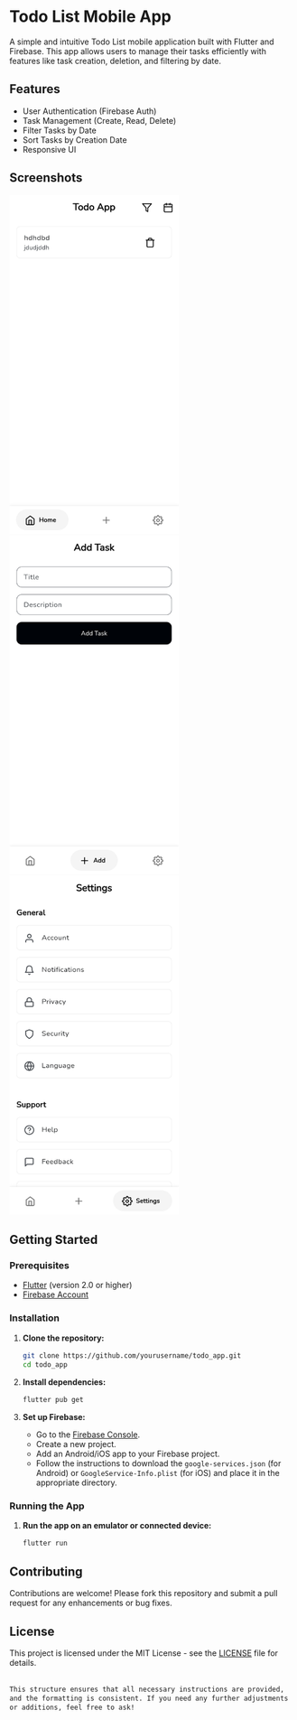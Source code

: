 # Todo List Mobile App

A simple and intuitive Todo List mobile application built with Flutter and Firebase. This app allows users to manage their tasks efficiently with features like task creation, deletion, and filtering by date.

## Features

- User Authentication (Firebase Auth)
- Task Management (Create, Read, Delete)
- Filter Tasks by Date
- Sort Tasks by Creation Date
- Responsive UI

## Screenshots

<img src="assets/screenshots/home_screen.jpg" alt="Home Screen" width="300" height="600">
<img src="assets/screenshots/add_task_screen.jpg" alt="Add Task Screen" width="300" height="600">
<img src="assets/screenshots/settings_screen.jpg" alt="Settings Screen" width="300" height="600">

## Getting Started

### Prerequisites

- [Flutter](https://flutter.dev/docs/get-started/install) (version 2.0 or higher)
- [Firebase Account](https://firebase.google.com/)

### Installation

1. **Clone the repository:**

   ```sh
   git clone https://github.com/yourusername/todo_app.git
   cd todo_app
   ```

2. **Install dependencies:**

   ```sh
   flutter pub get
   ```

3. **Set up Firebase:**

   - Go to the [Firebase Console](https://console.firebase.google.com/).
   - Create a new project.
   - Add an Android/iOS app to your Firebase project.
   - Follow the instructions to download the `google-services.json` (for Android) or `GoogleService-Info.plist` (for iOS) and place it in the appropriate directory.

### Running the App

1. **Run the app on an emulator or connected device:**

   ```sh
   flutter run
   ```

## Contributing

Contributions are welcome! Please fork this repository and submit a pull request for any enhancements or bug fixes.

## License

This project is licensed under the MIT License - see the [LICENSE](LICENSE) file for details.
```

This structure ensures that all necessary instructions are provided, and the formatting is consistent. If you need any further adjustments or additions, feel free to ask!